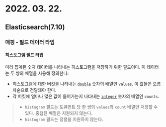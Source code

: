 # 2022. 03. 22.

## Elasticsearch(7.10)

### 매핑 - 필드 데이터 타입

#### 히스토그램 필드 타입

미리 집계된 숫자 데이터를 나타내는 히스토그램을 저장하기 위한 필드이다. 이 데이터는 두 쌍의 배열을 사용해 정의한다:

* 히스토그램에 대한 버킷을 나타내는 [`double`][number] 숫자의 배열인 `values`. 이 값들은 오름차순으로 전달돼야 한다.
* 각 버킷에 얼마나 많은 값이 들어가는지 나타내는 [`integer`][number] 숫자의 배열인 `counts`.

> * `histogram` 필드는 도큐먼트 당 한 쌍의 `values`와 `count` 배열만 저장할 수 있다. 중첩된 배열은 지원되지 않는다.
> * `histogram` 필드는 정렬을 지원하지 않는다.





[number]: https://www.elastic.co/guide/en/elasticsearch/reference/7.10/number.html